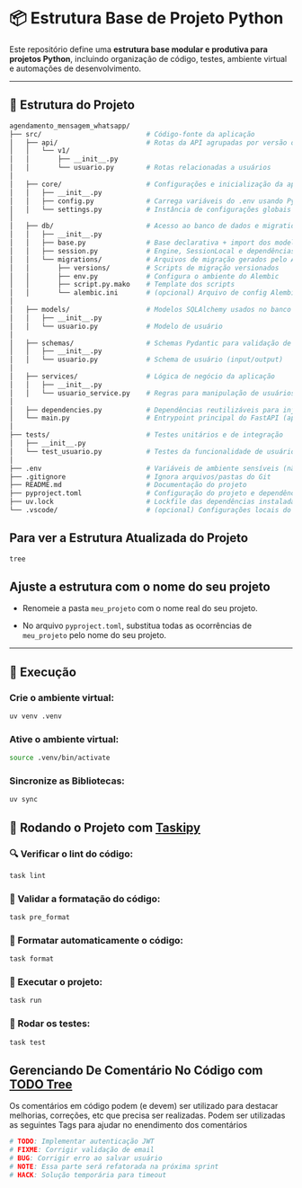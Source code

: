 # 📦 Estrutura Base de Projeto Python

Este repositório define uma **estrutura base modular e produtiva para projetos Python**, incluindo organização de código, testes, ambiente virtual e automações de desenvolvimento.

---

## 📁 Estrutura do Projeto

```bash
agendamento_mensagem_whatsapp/
├── src/                          # Código-fonte da aplicação
│   ├── api/                      # Rotas da API agrupadas por versão ou domínio
│   │   └── v1/
│   │       ├── __init__.py
│   │       └── usuario.py        # Rotas relacionadas a usuários
│
│   ├── core/                     # Configurações e inicialização da aplicação
│   │   ├── __init__.py
│   │   ├── config.py             # Carrega variáveis do .env usando Pydantic
│   │   └── settings.py           # Instância de configurações globais
│
│   ├── db/                       # Acesso ao banco de dados e migrations
│   │   ├── __init__.py
│   │   ├── base.py               # Base declarativa + import dos modelos
│   │   ├── session.py            # Engine, SessionLocal e dependências
│   │   └── migrations/           # Arquivos de migração gerados pelo Alembic
│   │       ├── versions/         # Scripts de migração versionados
│   │       ├── env.py            # Configura o ambiente do Alembic
│   │       ├── script.py.mako    # Template dos scripts
│   │       └── alembic.ini       # (opcional) Arquivo de config Alembic
│
│   ├── models/                   # Modelos SQLAlchemy usados no banco
│   │   ├── __init__.py
│   │   └── usuario.py            # Modelo de usuário
│
│   ├── schemas/                  # Schemas Pydantic para validação de entrada/saída
│   │   ├── __init__.py
│   │   └── usuario.py            # Schema de usuário (input/output)
│
│   ├── services/                 # Lógica de negócio da aplicação
│   │   ├── __init__.py
│   │   └── usuario_service.py    # Regras para manipulação de usuários
│
│   ├── dependencies.py           # Dependências reutilizáveis para injeção
│   └── main.py                   # Entrypoint principal do FastAPI (app)
│
├── tests/                        # Testes unitários e de integração
│   ├── __init__.py
│   └── test_usuario.py           # Testes da funcionalidade de usuário
│
├── .env                          # Variáveis de ambiente sensíveis (não deve ser versionado)
├── .gitignore                    # Ignora arquivos/pastas do Git
├── README.md                     # Documentação do projeto
├── pyproject.toml                # Configuração do projeto e dependências (uv/poetry)
├── uv.lock                       # Lockfile das dependências instaladas
└── .vscode/                      # (opcional) Configurações locais do VS Code


```

## Para ver a Estrutura Atualizada do Projeto

```bash
tree
```

## Ajuste a estrutura com o nome do seu projeto

- Renomeie a pasta `meu_projeto` com o nome real do seu projeto.

- No arquivo `pyproject.toml`, substitua todas as ocorrências de `meu_projeto` pelo nome do seu projeto.

---

## 🚀 Execução

### Crie o ambiente virtual:

```bash
uv venv .venv
```

### Ative o ambiente virtual:

```bash
source .venv/bin/activate
```

### Sincronize as Bibliotecas:

```bash
uv sync
```

## 🤖 Rodando o Projeto com [Taskipy](https://pypi.org/project/taskipy/1.0.0/)

### 🔍 Verificar o lint do código:

```bash
task lint
```

### 🔎 Validar a formatação do código:

```bash
task pre_format
```

### 🧼 Formatar automaticamente o código:

```bash
task format
```

### 🚀 Executar o projeto:

```bash
task run
```

### 🧪 Rodar os testes:

```bash
task test
```

## Gerenciando De Comentário No Código com [TODO Tree](https://marketplace.visualstudio.com/items?itemName=Gruntfuggly.todo-tree)

Os comentários em código podem (e devem) ser utilizado para destacar melhorias, correções, etc que precisa ser realizadas. Podem ser utilizadas as seguintes Tags para ajudar no enendimento dos comentários

```python
# TODO: Implementar autenticação JWT
# FIXME: Corrigir validação de email
# BUG: Corrigir erro ao salvar usuário
# NOTE: Essa parte será refatorada na próxima sprint
# HACK: Solução temporária para timeout
```
